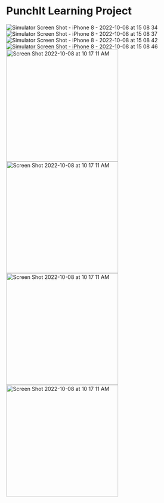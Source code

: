 # PunchIt Learning Project

![Simulator Screen Shot - iPhone 8 - 2022-10-08 at 15 08 34](https://user-images.githubusercontent.com/108306204/194723673-ee2b2138-9ec7-4dbb-90cb-c3cc254965b3.png)
![Simulator Screen Shot - iPhone 8 - 2022-10-08 at 15 08 37](https://user-images.githubusercontent.com/108306204/194723674-dbcb16c9-f892-48de-87a6-9d3f30e423ea.png)
![Simulator Screen Shot - iPhone 8 - 2022-10-08 at 15 08 42](https://user-images.githubusercontent.com/108306204/194723675-0369ac80-10de-4528-8507-e4bbdb3055fe.png)
![Simulator Screen Shot - iPhone 8 - 2022-10-08 at 15 08 46](https://user-images.githubusercontent.com/108306204/194723676-24ed5094-0602-4076-81d8-3545181b3a46.png)
<img width="300" alt="Screen Shot 2022-10-08 at 10 17 11 AM" src="https://user-images.githubusercontent.com/108306204/194723673-ee2b2138-9ec7-4dbb-90cb-c3cc254965b3.png">
<img width="300" alt="Screen Shot 2022-10-08 at 10 17 11 AM" src="">
<img width="300" alt="Screen Shot 2022-10-08 at 10 17 11 AM" src="">
<img width="300" alt="Screen Shot 2022-10-08 at 10 17 11 AM" src="">

